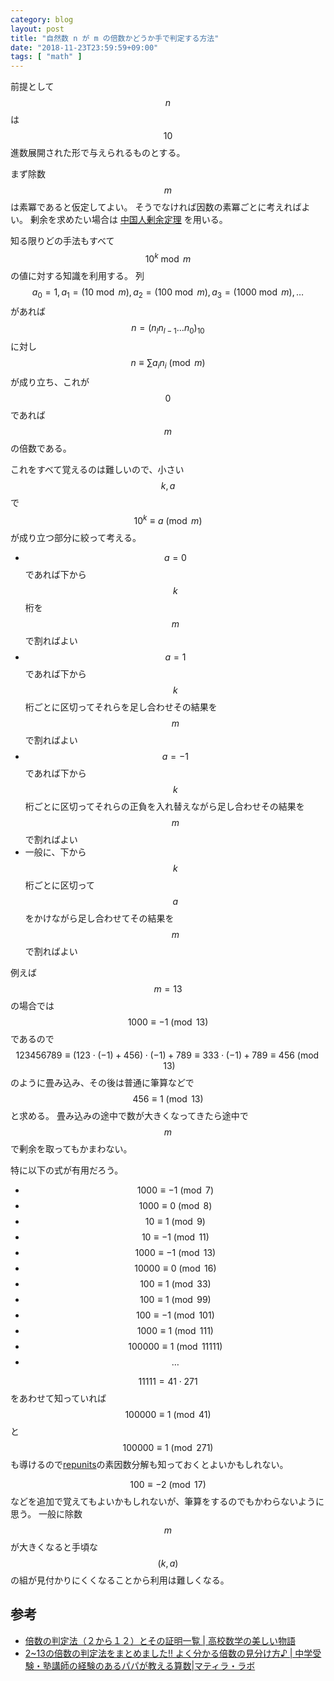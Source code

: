 ```yaml
---
category: blog
layout: post
title: "自然数 n が m の倍数かどうか手で判定する方法"
date: "2018-11-23T23:59:59+09:00"
tags: [ "math" ]
---
```


前提として $$n$$ は $$10$$ 進数展開された形で与えられるものとする。

まず除数 $$m$$ は素冪であると仮定してよい。
そうでなければ因数の素冪ごとに考えればよい。
剰余を求めたい場合は [中国人剰余定理](https://ja.wikipedia.org/wiki/%E4%B8%AD%E5%9B%BD%E3%81%AE%E5%89%B0%E4%BD%99%E5%AE%9A%E7%90%86) を用いる。

知る限りどの手法もすべて $$10^k \bmod m$$ の値に対する知識を利用する。
列 $$a_0 = 1, a_1 = (10 \bmod m), a_2 = (100 \bmod m), a_3 = (1000 \bmod m), \dots$$ があれば $$n = (n _ l n _ {l - 1} \dots n _ 0) _ {10}$$ に対し $$n \equiv \sum a_i n_i \pmod{m}$$ が成り立ち、これが $$0$$ であれば $$m$$ の倍数である。

これをすべて覚えるのは難しいので、小さい $$k, a$$ で $$10^k \equiv a \pmod{m}$$ が成り立つ部分に絞って考える。

-   $$a = 0$$ であれば下から $$k$$ 桁を $$m$$ で割ればよい
-   $$a = 1$$ であれば下から $$k$$ 桁ごとに区切ってそれらを足し合わせその結果を $$m$$ で割ればよい
-   $$a = -1$$ であれば下から $$k$$ 桁ごとに区切ってそれらの正負を入れ替えながら足し合わせその結果を $$m$$ で割ればよい
-   一般に、下から $$k$$ 桁ごとに区切って $$a$$ をかけながら足し合わせてその結果を $$m$$ で割ればよい

例えば $$m = 13$$ の場合では $$1000 \equiv -1 \pmod{13}$$ であるので $$123456789 \equiv (123 \cdot (-1) + 456) \cdot (-1) + 789 \equiv 333 \cdot (-1) + 789 \equiv 456 \pmod{13}$$ のように畳み込み、その後は普通に筆算などで $$456 \equiv 1 \pmod{13}$$ と求める。
畳み込みの途中で数が大きくなってきたら途中で $$m$$ で剰余を取ってもかまわない。

特に以下の式が有用だろう。

-   $$1000 \equiv -1 \pmod{7}$$
-   $$1000 \equiv 0 \pmod{8}$$
-   $$10 \equiv 1 \pmod{9}$$
-   $$10 \equiv -1 \pmod{11}$$
-   $$1000 \equiv -1 \pmod{13}$$
-   $$10000 \equiv 0 \pmod{16}$$
-   $$100 \equiv 1 \pmod{33}$$
-   $$100 \equiv 1 \pmod{99}$$
-   $$100 \equiv -1 \pmod{101}$$
-   $$1000 \equiv 1 \pmod{111}$$
-   $$100000 \equiv 1 \pmod{11111}$$
-   $$\dots$$

$$11111 = 41 \cdot 271$$ をあわせて知っていれば $$100000 \equiv 1 \pmod{41}$$ と $$100000 \equiv 1 \pmod{271}$$ も導けるので[repunits](https://ja.wikipedia.org/wiki/%E3%83%AC%E3%83%94%E3%83%A5%E3%83%8B%E3%83%83%E3%83%88)の素因数分解も知っておくとよいかもしれない。

$$100 \equiv -2 \pmod{17}$$ などを追加で覚えてもよいかもしれないが、筆算をするのでもかわらないように思う。
一般に除数 $$m$$ が大きくなると手頃な $$(k, a)$$ の組が見付かりにくくなることから利用は難しくなる。

## 参考

-   [倍数の判定法（２から１２）とその証明一覧 \| 高校数学の美しい物語](https://mathtrain.jp/baisuhantei)
-   [2~13の倍数の判定法をまとめました!! よく分かる倍数の見分け方♪ \| 中学受験・塾講師の経験のあるパパが教える算数\|マティラ・ラボ](http://manabi.matiralab.com/times2-13/)
